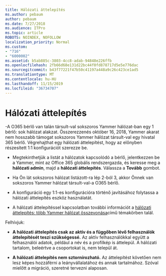 ```yaml
---
title: Hálózati áttelepítés
ms.author: pebaum
author: pebaum
ms.date: 7/27/2018
ms.audience: ITPro
ms.topic: article
ROBOTS: NOINDEX, NOFOLLOW
localization_priority: Normal
ms.custom:
- "716"
- "6000002"
ms.assetid: b5ab885c-3803-4cc8-adab-94848e226ffb
ms.openlocfilehash: 2fb66d68e131d22bc44f0fd878717d5e5e776dac
ms.sourcegitcommit: b43f77221f47b50c41197a448a9c26c423ce1ad5
ms.translationtype: MT
ms.contentlocale: hu-HU
ms.lasthandoff: 11/15/2019
ms.locfileid: "36734707"
---
```

# <a name="network-migration"></a>Hálózati áttelepítés

-A O365 bérlő van talán társult-val sokszoros Yammer hálózat-ban egy 1 bérlő: sok hálózat alakzat. Összerezzenés október 16, 2018, Yammer akarat nem hosszabb támogat sokszoros Yammer hálózat társult-val egy hivatal 365 bérlő. Végrehajthat egy hálózati áttelepítést, hogy az előnyben részesített 1:1 konfigurációt szerezze be.
  
- Megtekinthetjük a listát a hálózatok kapcsolódó a bérlő, jelentkezzen be a Yammer, mint az Office 365 globális rendszergazda, és keresse meg a **hálózati admin**, majd a **hálózati áttelepítés**. Válassza a **Tovább** gombot.

- Ha Ön lát sokszoros hálózat listázott-ra lép 2-ból 3, akkor Önnek van sokszoros Yammer hálózat társult-val-a O365 bérlő.

- A konfiguráció egy 1:1-es konfigurációra történő javításához folytassa a hálózati áttelepítés eszköz használatát.

- A hálózati áttelepítéssel kapcsolatban további információt a [hálózati áttelepítés: több Yammer hálózat összevonása](https://docs.microsoft.com/yammer/configure-your-yammer-network/consolidate-multiple-yammer-networks)című témakörben talál.

Felhívjuk:
  
- **A hálózati áttelepítés csak az aktív és a függőben lévő felhasználók áttelepítését teszi szükségessé.** Az aktív felhasználókkal együtt a felhasználói adatok, például a név és a profilkép is áttelepül. A hálózati tartalom, beleértve a csoportokat is, nem települ át.

- **A hálózati áttelepítés nem sztornírozható.** Az áttelepítést követően nem lesz képes hozzáférni a leányvállalatához és annak tartalmához. Szóval mielőtt a migráció, szeretné tervezni alaposan.
